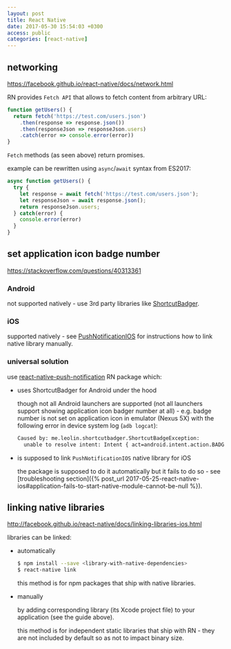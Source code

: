 ```yaml
---
layout: post
title: React Native
date: 2017-05-30 15:54:03 +0300
access: public
categories: [react-native]
---
```


<!-- more -->

## networking

<https://facebook.github.io/react-native/docs/network.html>

RN provides `Fetch API` that allows to fetch content from arbitrary URL:

```javascript
function getUsers() {
  return fetch('https://test.com/users.json')
    .then(response => response.json())
    .then(responseJson => responseJson.users)
    .catch(error => console.error(error))
}
```

`Fetch` methods (as seen above) return promises.

example can be rewritten using `async`/`await` syntax from ES2017:

```javascript
async function getUsers() {
  try {
    let response = await fetch('https://test.com/users.json');
    let responseJson = await response.json();
    return responseJson.users;
  } catch(error) {
    console.error(error)
  }
}
```

## set application icon badge number

<https://stackoverflow.com/questions/40313361>

### Android

not supported natively - use 3rd party libraries like
[ShortcutBadger](https://github.com/leolin310148/ShortcutBadger).

### iOS

supported natively - see
[PushNotificationIOS](http://facebook.github.io/react-native/docs/pushnotificationios.html)
for instructions how to link native library manually.

### universal solution

use [react-native-push-notification](https://github.com/zo0r/react-native-push-notification)
RN package which:

- uses ShortcutBadger for Android under the hood

  though not all Android launchers are supported (not all launchers support
  showing application icon badger number at all) - e.g. badge number is not
  set on application icon in emulator (Nexus 5X) with the following error in
  device system log (`adb logcat`):

  ```sh
  Caused by: me.leolin.shortcutbadger.ShortcutBadgeException:
    unable to resolve intent: Intent { act=android.intent.action.BADGE_COUNT_UPDATE (has extras) }
  ```

- is supposed to link `PushNotificationIOS` native library for iOS

  the package is supposed to do it automatically but it fails to do so -
  see [troubleshooting section]({% post_url 2017-05-25-react-native-ios#application-fails-to-start-native-module-cannot-be-null %}).

## linking native libraries

<http://facebook.github.io/react-native/docs/linking-libraries-ios.html>

libraries can be linked:

- automatically

  ```sh
  $ npm install --save <library-with-native-dependencies>
  $ react-native link
  ```

  this method is for npm packages that ship with native libraries.

- manually

  by adding corresponding library (its Xcode project file) to
  your application (see the guide above).

  this method is for independent static libraries that ship with RN -
  they are not included by default so as not to impact binary size.
